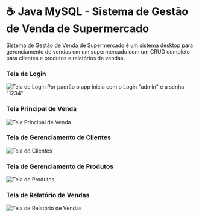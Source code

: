# ☕ Java MySQL - Sistema de Gestão de Venda de Supermercado
Sistema de Gestão de Venda de Supermercado é um sistema desktop para gerenciamento de vendas em um supermercado com um CRUD completo para clientes e produtos e relatórios de vendas.

### Tela de Login
![Tela de Login](https://github.com/user-attachments/assets/f7a77807-2d3c-4033-921e-1e88e53914c4)
Por padrão o app inicia com o Login "admin" e a senha "1234"

### Tela Principal de Venda
![Tela Principal de Venda](https://github.com/user-attachments/assets/849f1b38-4f37-49dd-9548-d8a4104d5b01)

### Tela de Gerenciamento de Clientes
![Tela de Clientes](https://github.com/user-attachments/assets/2640dcc0-5a99-4cd6-b63b-c0b471fb911c)

### Tela de Gerenciamento de Produtos
![Tela de Produtos](https://github.com/user-attachments/assets/069c9475-f6b2-417b-b073-f6244c5486c3)

### Tela de Relatório de Vendas
![Tela de Relatório de Vendas](https://github.com/user-attachments/assets/fc9bc2f6-127b-4c54-8895-f9dfcc1ad467)



